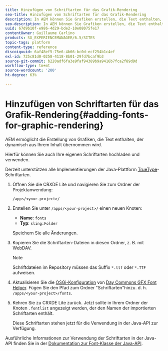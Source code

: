 ```yaml
---
title: Hinzufügen von Schriftarten für das Grafik-Rendering
seo-title: Hinzufügen von Schriftarten für das Grafik-Rendering
description: In AEM können Sie Grafiken erstellen, die Text enthalten, der dynamisch Ihren Inhalten entnommen wird.
seo-description: In AEM können Sie Grafiken erstellen, die Text enthalten, der dynamisch Ihren Inhalten entnommen wird.
uuid: 67d9b10f-e986-4d29-bde2-10e08075fe17
contentOwner: Guillaume Carlino
products: SG_EXPERIENCEMANAGER/6.5/SITES
topic-tags: platform
content-type: reference
discoiquuid: 6af48ef5-75e6-4b66-bc0d-ecf254b1c4ef
exl-id: 725c81d0-0258-4118-8b01-29fd7bcaf9b3
source-git-commit: b220adf6fa3e9faf94389b9a9416b7fca2f89d9d
workflow-type: tm+mt
source-wordcount: '200'
ht-degree: 63%

---
```


# Hinzufügen von Schriftarten für das Grafik-Rendering{#adding-fonts-for-graphic-rendering}

AEM ermöglicht die Erstellung von Grafiken, die Text enthalten, der dynamisch aus Ihrem Inhalt übernommen wird.

Hierfür können Sie auch Ihre eigenen Schriftarten hochladen und verwenden.

Derzeit unterstützen alle Implementierungen der Java-Plattform [TrueType](https://en.wikipedia.org/wiki/Truetype)-Schriftarten.

1. Öffnen Sie die CRXDE Lite und navigieren Sie zum Ordner der Projektanwendung:

   `/apps/<your-project>/`

1. Erstellen Sie unter `/apps/<your-project>/` einen neuen Knoten:

   * **Name**: `fonts`
   * **Typ**: `sling:Folder`

   Speichern Sie alle Änderungen.

1. Kopieren Sie die Schriftarten-Dateien in diesen Ordner, z. B. mit WebDAV.

   >[!NOTE]
   >
   >Schriftdateien im Repository müssen das Suffix `*.ttf` oder `*.TTF` aufweisen.

1. Aktualisieren Sie die [OSGi-Konfiguration](/help/sites-deploying/configuring-osgi.md) von [Day Commons GFX Font Helper](/help/sites-deploying/osgi-configuration-settings.md). Fügen Sie den Pfad zum Ordner &quot;Schriftarten&quot;hinzu. d. h. `/apps/<your-project>/fonts`.

1. Kehren Sie zu CRXDE Lite zurück. Jetzt sollte in Ihrem Ordner der Knoten `.fontlist` angezeigt werden, der den Namen der importierten Schriftarten enthält.

   Diese Schriftarten stehen jetzt für die Verwendung in der Java-API zur Verfügung.

Ausführliche Informationen zur Verwendung der Schriftarten in der Java-API finden Sie in der [Dokumentation zur Font-Klasse der Java-API](https://download.oracle.com/javase/6/docs/api/java/awt/Font.html).
